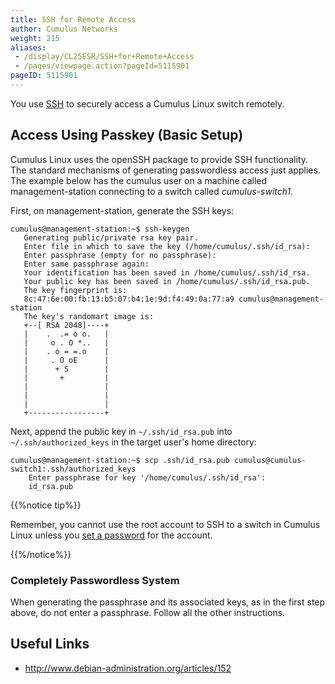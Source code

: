 ```yaml
---
title: SSH for Remote Access
author: Cumulus Networks
weight: 215
aliases:
 - /display/CL25ESR/SSH+for+Remote+Access
 - /pages/viewpage.action?pageId=5115901
pageID: 5115901
---
```

You use [SSH](http://en.wikipedia.org/wiki/Secure_Shell) to securely
access a Cumulus Linux switch remotely.

## Access Using Passkey (Basic Setup)

Cumulus Linux uses the openSSH package to provide SSH functionality. The
standard mechanisms of generating passwordless access just applies. The
example below has the cumulus user on a machine called
management-station connecting to a switch called *cumulus-switch1.*

First, on management-station, generate the SSH keys:

    cumulus@management-station:~$ ssh-keygen
       Generating public/private rsa key pair.
       Enter file in which to save the key (/home/cumulus/.ssh/id_rsa):
       Enter passphrase (empty for no passphrase):
       Enter same passphrase again:
       Your identification has been saved in /home/cumulus/.ssh/id_rsa.
       Your public key has been saved in /home/cumulus/.ssh/id_rsa.pub.
       The key fingerprint is:
       8c:47:6e:00:fb:13:b5:07:b4:1e:9d:f4:49:0a:77:a9 cumulus@management-station
       The key's randomart image is:
       +--[ RSA 2048]----+
       |    .  .= o o.   |
       |     o . O *..   |
       |    . o = =.o    |
       |     . O oE      |
       |      + S        |
       |       +         |
       |                 |
       |                 |
       |                 |
       +-----------------+

Next, append the public key in `~/.ssh/id_rsa.pub` into
`~/.ssh/authorized_keys` in the target user's home directory:

    cumulus@management-station:~$ scp .ssh/id_rsa.pub cumulus@cumulus-switch1:.ssh/authorized_keys
        Enter passphrase for key '/home/cumulus/.ssh/id_rsa':
        id_rsa.pub

{{%notice tip%}}

Remember, you cannot use the root account to SSH to a switch in Cumulus
Linux unless you 
[set a password](/version/cumulus-linux-25esr/System-Management/Authentication-Authorization-and-Accounting/User-Accounts)
for the account.

{{%/notice%}}

### Completely Passwordless System

When generating the passphrase and its associated keys, as in the first
step above, do not enter a passphrase. Follow all the other
instructions.

## Useful Links

  - <http://www.debian-administration.org/articles/152>
